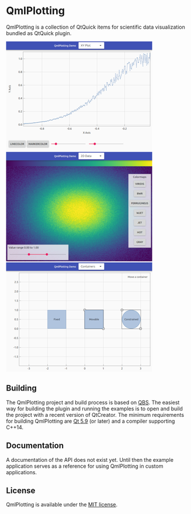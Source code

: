 # QmlPlotting
QmlPlotting is a collection of QtQuick items for scientific data visualization bundled as QtQuick plugin.

![XY Plot](doc/demo-plotxy.png)
![2D Data](doc/demo-colormappedimage.png)
![Containers](doc/demo-containers.png)

## Building
The QmlPlotting project and build process is based on [QBS](http://doc.qt.io/qbs/). The easiest way for building the plugin and running the examples is to open and build the project with a recent version of QtCreator. The minimum requirements for building QmlPlotting are [Qt 5.9](https://www.qt.io/download/) (or later) and a compiler supporting C++14.

## Documentation
A documentation of the API does not exist yet. Until then the example application serves as a reference for using QmlPlotting in custom applications.

## License
QmlPlotting is available under the [MIT license](LICENSE).
